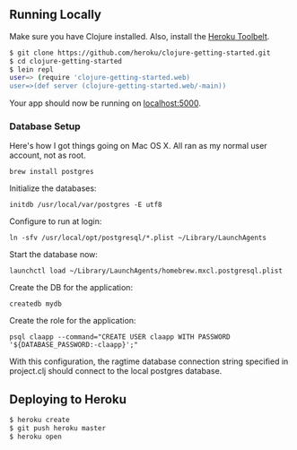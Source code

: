 ## Running Locally

Make sure you have Clojure installed.  Also, install the [Heroku
Toolbelt](https://toolbelt.heroku.com/).

```sh
$ git clone https://github.com/heroku/clojure-getting-started.git
$ cd clojure-getting-started
$ lein repl
user=> (require 'clojure-getting-started.web)
user=>(def server (clojure-getting-started.web/-main))
```

Your app should now be running on [localhost:5000](http://localhost:5000/).

### Database Setup

Here's how I got things going on Mac OS X.  All ran as my normal user account,
not as root.

    brew install postgres

Initialize the databases:

    initdb /usr/local/var/postgres -E utf8

Configure to run at login:

    ln -sfv /usr/local/opt/postgresql/*.plist ~/Library/LaunchAgents

Start the database now:

    launchctl load ~/Library/LaunchAgents/homebrew.mxcl.postgresql.plist

Create the DB for the application:

    createdb mydb

Create the role for the application:

    psql claapp --command="CREATE USER claapp WITH PASSWORD '${DATABASE_PASSWORD:-claapp}';"

With this configuration, the ragtime database connection string specified in
project.clj should connect to the local postgres database.

## Deploying to Heroku

```sh
$ heroku create
$ git push heroku master
$ heroku open
```
